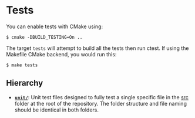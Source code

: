 # Tests

You can enable tests with CMake using:

`$ cmake -DBUILD_TESTING=On ..`

The target `tests` will attempt to build all the tests then run ctest. If using the Makefile CMake backend, you would run this:

`$ make tests`

## Hierarchy

- **[`unit/`](unit/)**: Unit test files designed to fully test a single specific file in the [src](../src/) folder at the root of the repository. The folder structure and file naming should be identical in both folders.


